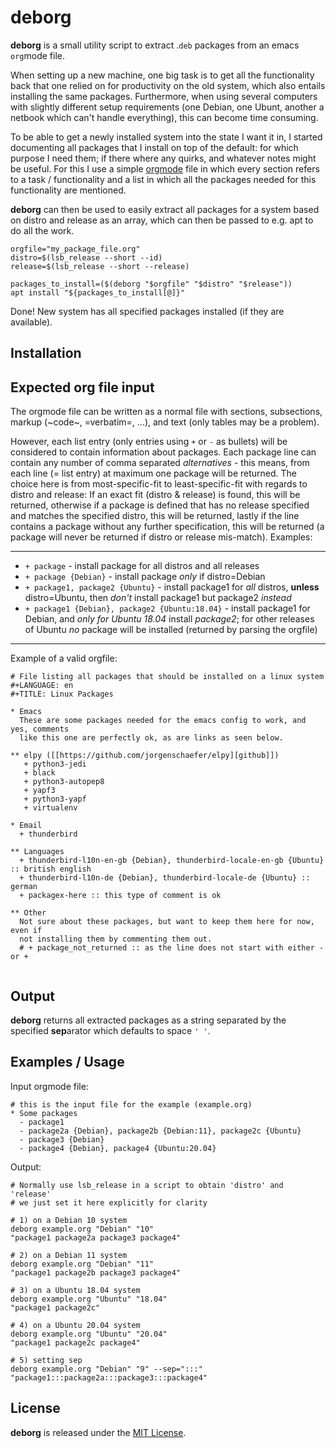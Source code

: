# deborg

**deborg** is a small utility script to extract .`deb` packages from an emacs
`org`mode file.

When setting up a new machine, one big task is to get all the functionality back
that one relied on for productivity on the old system, which also entails
installing the same packages. Furthermore, when using several computers with
slightly different setup requirements (one Debian, one Ubunt, another a netbook
which can't handle everything), this can become time consuming.

To be able to get a newly installed system into the state I want it in, I
started documenting all packages that I install on top of the default: for which
purpose I need them; if there where any quirks, and whatever notes might be
useful. For this I use a simple [orgmode][orgmode] file in which every section
refers to a task / functionality and a list in which all the packages needed for
this functionality are mentioned.

**deborg** can then be used to easily extract all packages for a system based on
distro and release as an array, which can then be passed to e.g. apt to do all
the work.

```
orgfile="my_package_file.org"
distro=$(lsb_release --short --id)
release=$(lsb_release --short --release)

packages_to_install=($(deborg "$orgfile" "$distro" "$release"))
apt install "${packages_to_install[@]}"
```

Done! New system has all specified packages installed (if they are available).


## Installation


## Expected org file input

The orgmode file can be written as a normal file with sections, subsections,
markup (~code~, =verbatim=, ...), and text (only tables may be a problem).

However, each list entry (only entries using `+` or `-` as bullets) will be
considered to contain information about packages. Each package line can contain
any number of comma separated *alternatives* - this means, from each line (=
list entry) at maximum one package will be returned. The choice here is from
most-specific-fit to least-specific-fit with regards to distro and release: If
an exact fit (distro & release) is found, this will be returned, otherwise if a
package is defined that has no release specified and matches the specified
distro, this will be returned, lastly if the line contains a package without any
further specification, this will be returned (a package will never be returned
if distro or release mis-match). Examples:

---

* `+ package` - 
  install package for all distros and all releases
* `+ package {Debian}` -
  install package *only* if distro=Debian
* `+ package1, package2 {Ubuntu}` -
  install package1 for *all* distros, **unless** distro=Ubuntu, then *don't*
  install package1 but package2 *instead*
* `+ package1 {Debian}, package2 {Ubuntu:18.04}` -
  install package1 for Debian, and *only for Ubuntu 18.04* install *package2*; for
  other releases of Ubuntu *no* package will be installed (returned by parsing
  the orgfile)

---

Example of a valid orgfile:


```
# File listing all packages that should be installed on a linux system
#+LANGUAGE: en
#+TITLE: Linux Packages

* Emacs
  These are some packages needed for the emacs config to work, and yes, comments
  like this one are perfectly ok, as are links as seen below.

** elpy ([[https://github.com/jorgenschaefer/elpy][github]])
   + python3-jedi
   + black
   + python3-autopep8
   + yapf3
   + python3-yapf
   + virtualenv

* Email
  + thunderbird
    
** Languages
  + thunderbird-l10n-en-gb {Debian}, thunderbird-locale-en-gb {Ubuntu} :: british english
  + thunderbird-l10n-de {Debian}, thunderbird-locale-de {Ubuntu} :: german
  + packagex-here :: this type of comment is ok
  
** Other
  Not sure about these packages, but want to keep them here for now, even if
  not installing them by commenting them out.
  # + package_not_returned :: as the line does not start with either - or +
  
```


## Output

**deborg** returns all extracted packages as a string separated by the specified
**sep**arator which defaults to space `' '`.

## Examples / Usage

Input orgmode file:
```
# this is the input file for the example (example.org)
* Some packages
  - package1
  - package2a {Debian}, package2b {Debian:11}, package2c {Ubuntu}
  - package3 {Debian}
  - package4 {Debian}, package4 {Ubuntu:20.04}
```

Output:
```
# Normally use lsb_release in a script to obtain 'distro' and 'release'
# we just set it here explicitly for clarity

# 1) on a Debian 10 system
deborg example.org "Debian" "10"
"package1 package2a package3 package4"

# 2) on a Debian 11 system
deborg example.org "Debian" "11"
"package1 package2b package3 package4"

# 3) on a Ubuntu 18.04 system
deborg example.org "Ubuntu" "18.04"
"package1 package2c"

# 4) on a Ubuntu 20.04 system
deborg example.org "Ubuntu" "20.04"
"package1 package2c package4"

# 5) setting sep
deborg example.org "Debian" "9" --sep=":::"
"package1:::package2a:::package3:::package4"
```

## License
**deborg** is released under the [MIT License][MIT spdx].


[orgmode]: https://orgmode.org/
[MIT spdx]: https://spdx.org/licenses/MIT.html
